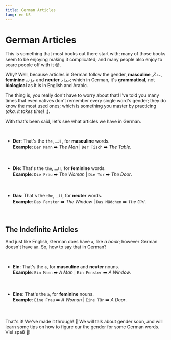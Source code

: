 ```yaml
---
title: German Articles
lang: en-US
---
```

# German Articles

This is something that most books out there start with; many of those books seem to be enjoying making it complicated; and many people also enjoy to scare people off with it 😒.

Why? Well, because articles in German follow the gender, **masculine** `مذكّر`, **feminine** `مؤنث` and **neuter** `جماد`; which in German, it's **grammatical**, not **biological** as it is in English and Arabic.

The thing is, you really don't have to worry about that! I've told you many times that even natives don't remember every single word's gender; they do know the most used ones; which is something you master by practicing *(aka. it takes time)* ;).

With that's been said, let's see what articles we have in German.

<br />

- **Der**: That's the `the`, `الـ`, for **masculine** words. <br />**Example**: `Der Mann` ➡️ *The Man* | `Der Tisch` ➡️ *The Table*.

<br />

- **Die**: That's the `the`, `الـ`, for **feminine** words. <br />**Example**: `Die Frau` ➡️ *The Woman* | `Die Tür` ➡️ *The Door*.

<br />

- **Das**: That's the `the`, `الـ`, for **neuter** words. <br />**Example**: `Das Fenster` ➡️ *The Window* | `Das Mädchen` ➡️ *The Girl*.

<br />

## The Indefinite Articles
And just like English, German does have `a`, like *a book*; however German doesn't have `an`. So, how to say that in German?

<br />

- **Ein**: That's the `a`, for **masculine** and **neuter** nouns. <br />**Example**: `Ein Mann` ➡️ *A Man* | `Ein Fenster` ➡️ *A Window*.

<br />

- **Eine**: That's the `a`, for **feminine** nouns. <br />**Example**: `Eine Frau` ➡️ *A Woman* | `Eine Tür` ➡️ *A Door*.


<br />

That's it! We've made it through! 🎉 We will talk about gender soon, and will learn some tips on how to figure our the gender for some German words. Viel spaß 🐶!